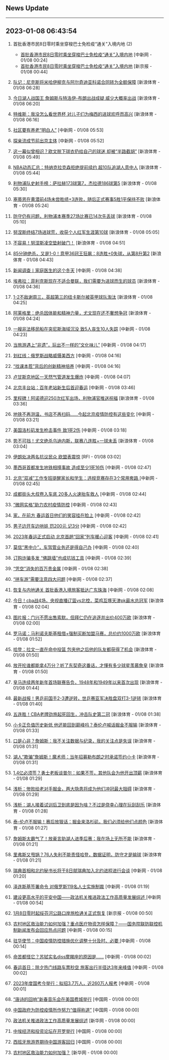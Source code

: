 ## News Update
---
2023-01-08 06:43:54
---
1. 首批香港市民8日零时乘坐穿梭巴士免检疫“通关”入境内地 (2)
    +  <a target="_blank" href="http://www.chinanews.com//dwq/2023/01-08/9930080.shtml">首批香港市民8日零时乘坐穿梭巴士免检疫“通关”入境内地</a> [中新网 - 01/08 00:24]
    +  <a target="_blank" href="https://www.bjnews.com.cn/detail-167310976114246.html">首批香港市民8日零时乘坐穿梭巴士免检疫“通关”入境内地</a> [新京报 - 01/08 00:44]

2. <a target="_blank" href="https://k.sina.cn/article_2018499075_784fda0302001kuqk.html?from=sports&subch=osport">队记：尼克斯将米哈伊柳克与阿尔奇迪亚科诺合同转为全额保障</a> [新浪体育 - 01/08 06:28]
3. <a target="_blank" href="https://k.sina.cn/article_2018499075_784fda0302001kuqh.html?from=sports&subch=osport">今日湖人战国王 詹姆斯与特洛伊-布朗出战成疑 威少大概率出战</a> [新浪体育 - 01/08 06:20]
4. <a target="_blank" href="https://k.sina.cn/article_2018499075_784fda0302001kuqg.html?from=sports&subch=osport">特维斯：我没怎么看世界杯 对儿子们为梅西的进球欢呼而高兴</a> [新浪体育 - 01/08 06:16]
5. <a target="_blank" href="http://www.chinanews.com//sh/2023/01-08/9930107.shtml">社区要有养老“明白人”</a> [中新网 - 01/08 05:53]
6. <a target="_blank" href="http://www.chinanews.com//sh/2023/01-08/9930106.shtml">探亲流成节前出京主体</a> [中新网 - 01/08 05:52]
7. <a target="_blank" href="https://k.sina.cn/article_1293768870_4d1d58a6001011nns.html?from=sports&subch=nba">这一幕似曾相识？欧文脱下球衣扔给自己的球迷 却被“半路截胡”</a> [新浪体育 - 01/08 05:49]
8. <a target="_blank" href="https://k.sina.cn/article_1293768870_4d1d58a6001011nnr.html?from=sports&subch=nba">NBA动态汇总：特纳克拉克森拒绝提前续约 超10队追湖人意中人</a> [新浪体育 - 01/08 05:44]
9. <a target="_blank" href="https://k.sina.cn/article_2018499075_784fda0302001kupz.html?from=sports&subch=osport">利物浦队史射手榜：萨拉赫173球第7，杰拉德186球第5</a> [新浪体育 - 01/08 05:30]
10. <a target="_blank" href="https://k.sina.cn/article_2018499075_784fda0302001kupx.html?from=sports&subch=osport">塞蒂恩在黄潜前4场未尝胜绩+3连败，随后正式赛事5胜1平保持不败</a> [新浪体育 - 01/08 05:24]
11. <a target="_blank" href="https://k.sina.cn/article_2018499075_784fda0302001kupt.html?from=sports&subch=osport">防守仍有问题，利物浦本赛季27场比赛已14次先丢球</a> [新浪体育 - 01/08 05:10]
12. <a target="_blank" href="https://k.sina.cn/article_2018499075_784fda0302001kupn.html?from=sports&subch=osport">努涅斯终结7场进球荒，收获个人红军生涯第10球</a> [新浪体育 - 01/08 05:05]
13. <a target="_blank" href="https://k.sina.cn/article_2018499075_m784fda0303301kupe.html?from=sports&subch=osport">不容易！努涅斯凌空垫射破门！</a> [新浪体育 - 01/08 04:51]
14. <a target="_blank" href="https://k.sina.cn/article_2834321443_a8f0502300100xz9k.html?from=sports&subch=global">85分钟绝杀，又是1-0！意甲36冠王狂飙：8连胜+0失球，从第8升第2</a> [新浪体育 - 01/08 04:43]
15. <a target="_blank" href="http://www.chinanews.com//sh/2023/01-08/9930105.shtml">新闻调查丨家庭医生的这个冬天</a> [中新网 - 01/08 04:38]
16. <a target="_blank" href="https://k.sina.cn/article_2018499075_784fda0302001kup7.html?from=sports&subch=osport">埃弗拉：菲利克斯现在不适合曼联，我们需要为进球而生的球员</a> [新浪体育 - 01/08 04:36]
17. <a target="_blank" href="https://k.sina.cn/article_2018499075_784fda0302001kup3.html?from=sports&subch=osport">1-2不敌谢周三，英超第三的纽卡斯尔被英甲球队淘汰</a> [新浪体育 - 01/08 04:25]
18. <a target="_blank" href="https://k.sina.cn/article_2018499075_784fda0302001kup2.html?from=sports&subch=osport">阿莱格里：绝杀因体能和精神力量，尤文现在还不奢想争冠</a> [新浪体育 - 01/08 04:24]
19. <a target="_blank" href="http://www.chinanews.com//gj/2023/01-08/9930104.shtml">一艘非法移民船在突尼斯海域沉没 致5人丧生10人失踪</a> [中新网 - 01/08 04:23]
20. <a target="_blank" href="http://www.chinanews.com//cul/2023/01-08/9930103.shtml">当旅游遇上“非遗”，玩出不一样的“文化味儿”</a> [中新网 - 01/08 04:17]
21. <a target="_blank" href="http://www.chinanews.com//gj/2023/01-08/9930101.shtml">划红线：俄罗斯战略威慑美西方</a> [中新网 - 01/08 04:16]
22. <a target="_blank" href="http://www.chinanews.com//sh/2023/01-08/9930102.shtml">“找课本茬”背后的创新精神培养</a> [中新网 - 01/08 04:16]
23. <a target="_blank" href="http://www.chinanews.com//gj/2023/01-08/9930100.shtml">卢甘斯克地区一天然气管道发生爆炸</a> [中新网 - 01/08 04:07]
24. <a target="_blank" href="http://www.chinanews.com//sh/2023/01-08/9930099.shtml">北京丰台站：百年老站新生后首迎春运</a> [中新网 - 01/08 03:46]
25. <a target="_blank" href="https://k.sina.cn/article_2018499075_784fda0302001kuov.html?from=sports&subch=osport">里程碑！阿诺德迎250次红军出场，利物浦官推送祝福</a> [新浪体育 - 01/08 03:36]
26. <a target="_blank" href="http://www.chinanews.com//sh/2023/01-08/9930098.shtml">地铁不再测温，书店不再扫码……今起北京疫情防控有这些变化</a> [中新网 - 01/08 03:21]
27. <a target="_blank" href="http://www.chinanews.com//gj/2023/01-08/9930097.shtml">美国洛杉矶发生枪击事件 致1死2伤</a> [中新网 - 01/08 03:18]
28. <a target="_blank" href="https://k.sina.cn/article_2018499075_784fda0302001kuoo.html?from=sports&subch=osport">势不可挡！尤文绝杀乌迪内斯，联赛八连胜+一球未丢</a> [新浪体育 - 01/08 03:04]
29. <a target="_blank" href="https://www.rfi.fr/cn/%E5%9B%BD%E9%99%85%E6%8A%A5%E9%81%93/20230107-%E5%BE%B7%E5%9B%BD%E5%90%81%E5%9B%BD%E6%B0%91%E9%9D%9E%E5%BF%85%E8%A6%81%E5%8B%BF%E5%89%8D%E5%BE%80%E4%B8%AD%E5%9B%BD-%E6%AF%94%E5%88%A9%E6%97%B6%E4%B8%8E%E5%8D%A2%E6%A3%AE%E5%A0%A1%E8%B7%9F%E8%BF%9B">伊朗处决两名抗议民众 欧盟表震惊</a> [RFI - 01/08 03:02]
30. <a target="_blank" href="http://www.chinanews.com//gj/2023/01-08/9930096.shtml">墨西哥首都发生地铁相撞事故 造成至少1死16伤</a> [中新网 - 01/08 02:47]
31. <a target="_blank" href="http://www.chinanews.com//sh/2023/01-08/9930091.shtml">北京“双减”工作专班提醒家长和学生：违规竞赛存在3个常用套路 </a> [中新网 - 01/08 02:45]
32. <a target="_blank" href="http://www.chinanews.com//sh/2023/01-08/9930095.shtml">成都街头大叔卷入车底 20多人火速抬车救人</a> [中新网 - 01/08 02:44]
33. <a target="_blank" href="http://www.chinanews.com//sh/2023/01-08/9930094.shtml">“微网实格”助力农村疫情防控</a> [中新网 - 01/08 02:43]
34. <a target="_blank" href="http://www.chinanews.com//sh/2023/01-08/9930093.shtml">家，在前方 春运首日他们的笑容挂在脸上</a> [中新网 - 01/08 02:42]
35. <a target="_blank" href="http://www.chinanews.com//sh/2023/01-08/9930092.shtml">男子边开车边哄娃 罚200元 记3分</a> [中新网 - 01/08 02:42]
36. <a target="_blank" href="http://www.chinanews.com//sh/2023/01-08/9930090.shtml">2023年春运正式启动 北京首趟“回家”列车暖心迎客</a> [中新网 - 01/08 02:41]
37. <a target="_blank" href="http://www.chinanews.com//sh/2023/01-08/9930089.shtml">莫信“黑中介”，车驾管业务还是得自己办</a> [中新网 - 01/08 02:40]
38. <a target="_blank" href="http://www.chinanews.com//sh/2023/01-08/9930088.shtml">订购诈骗多发 “佛跳墙”也成坑钱工具</a> [中新网 - 01/08 02:39]
39. <a target="_blank" href="http://www.chinanews.com//sh/2023/01-08/9930087.shtml">“凭空”消失的百万贵金属</a> [中新网 - 01/08 02:38]
40. <a target="_blank" href="http://www.chinanews.com//sh/2023/01-08/9930086.shtml">“拼车游”需要注意四大问题</a> [中新网 - 01/08 02:37]
41. <a target="_blank" href="http://www.chinanews.com//dwq/2023/01-08/9930085.shtml">恢复与内地通关 首批香港入境旅客抵达广东珠海</a> [中新网 - 01/08 02:08]
42. <a target="_blank" href="https://k.sina.cn/article_1685707867_6479dc5b001019shj.html?from=sports&subch=cba">今日！cba战4场，央视直播辽篮vs北控，菜鸡互啄天津pk最水总冠军</a> [新浪体育 - 01/08 02:04]
43. <a target="_blank" href="https://k.sina.cn/article_2018499075_784fda0302001kuo7.html?from=sports&subch=osport">图片报：门兴不愿出售索默，但拜仁仍在追逐并出价400万欧</a> [新浪体育 - 01/08 02:00]
44. <a target="_blank" href="https://k.sina.cn/article_2018499075_784fda0302001kuo6.html?from=sports&subch=osport">罗马诺：马利诺夫斯基租借+强制买断加盟马赛，总价约1000万欧</a> [新浪体育 - 01/08 01:52]
45. <a target="_blank" href="https://k.sina.cn/article_2018499075_784fda0302001kuo5.html?from=sports&subch=osport">哈登：拉文一直在命中投篮 包夹他之后他的队友都获得了机会</a> [新浪体育 - 01/08 01:50]
46. <a target="_blank" href="https://k.sina.cn/article_5887996859_15ef3b3bb001010hlz.html?from=sports&subch=nba">放开抡谁都能拿4万分？听了东契奇这番话，才懂有多少球星羡慕詹皇</a> [新浪体育 - 01/08 01:50]
47. <a target="_blank" href="https://k.sina.cn/article_2018499075_784fda0302001kuo2.html?from=sports&subch=osport">皇马连续两年新年首场联赛告负，1948年和1949年以来首次出现</a> [新浪体育 - 01/08 01:44]
48. <a target="_blank" href="https://k.sina.cn/article_3181157500_bd9c9c7c00101m66c.html?from=sports&subch=pingpang">最新战报！男乒前国手2-3遭逆转，世乒赛亚军决胜盘双打3-1逆转</a> [新浪体育 - 01/08 01:40]
49. <a target="_blank" href="https://k.sina.cn/article_5330749727_13dbcc91f00101a8x8.html?from=sports&subch=cba">五连胜！CBA老牌劲旅起死回生，冲击队史第二冠</a> [新浪体育 - 01/08 01:38]
50. <a target="_blank" href="https://k.sina.cn/article_5887996859_15ef3b3bb001010hlt.html?from=sports&subch=nba">小卡正负值历史新低 他还能回到巅峰吗？泰伦卢喊话掘金不服输</a> [新浪体育 - 01/08 01:33]
51. <a target="_blank" href="https://k.sina.cn/article_5887996859_15ef3b3bb001010hlr.html?from=sports&subch=nba">口是心非？詹姆斯：我不关注数据与纪录，我的关注点是失误</a> [新浪体育 - 01/08 01:31]
52. <a target="_blank" href="https://k.sina.cn/article_5887996859_15ef3b3bb001010hlq.html?from=sports&subch=nba">湖人“欺骗”詹姆斯！魔术师：当年招募勒布朗之时承诺签约小卡</a> [新浪体育 - 01/08 01:31]
53. <a target="_blank" href="https://k.sina.cn/article_5887996859_15ef3b3bb001010hln.html?from=sports&subch=nba">1.4亿必须签？勇士老板谈普尔：如果不签，其他队会为他开出顶薪</a> [新浪体育 - 01/08 01:29]
54. <a target="_blank" href="https://k.sina.cn/article_5887996859_15ef3b3bb001010hlm.html?from=sports&subch=nba">浅析：惨败给老对手掘金，两大隐患将成为他们冲冠最大阻碍</a> [新浪体育 - 01/08 01:29]
55. <a target="_blank" href="https://k.sina.cn/article_5887996859_15ef3b3bb001010hll.html?from=sports&subch=nba">浅析：湖人接着试训后卫到底是因为啥？不过是侥幸心理在玩刮刮乐</a> [新浪体育 - 01/08 01:28]
56. <a target="_blank" href="https://k.sina.cn/article_5887996859_15ef3b3bb001010hlj.html?from=sports&subch=nba">泰-伦卢不服输！赛后放狠话：掘金来洛杉矶，我们必须给他们点颜色</a> [新浪体育 - 01/08 01:27]
57. <a target="_blank" href="https://k.sina.cn/article_5887996859_15ef3b3bb001010hlc.html?from=sports&subch=nba">詹姆斯太霸气了！放豪言助湖人进季后赛：我在场上无所不能</a> [新浪体育 - 01/08 01:21]
58. <a target="_blank" href="https://k.sina.cn/article_5887996859_15ef3b3bb001010hlb.html?from=sports&subch=nba">里弗斯又甩锅？76人失利不能责怪哈登，数据证明，防守才是输球</a> [新浪体育 - 01/08 01:21]
59. <a target="_blank" href="http://www.chinanews.com//gj/2023/01-08/9930083.shtml">瑞典首相和北约秘书长将于8日就瑞典加入北约进程进行会谈</a> [中新网 - 01/08 01:20]
60. <a target="_blank" href="http://www.chinanews.com//gj/2023/01-08/9930082.shtml">泽连斯基签署命令 对俄罗斯119名人士实施制裁</a> [中新网 - 01/08 01:19]
61. <a target="_blank" href="http://www.chinanews.com//gn/2023/01-08/9930081.shtml">建设更高水平的平安中国——政法机关推进政法工作高质量发展综述 </a> [中新网 - 01/08 00:54]
62. <a target="_blank" href="https://www.bjnews.com.cn/detail-167311013814248.html">1月8日零时起绥芬河公路口岸旅检通关正式恢复</a> [新京报 - 01/08 00:50]
63. <a target="_blank" href="http://www.chinanews.com//gn/2023/01-08/9930079.shtml">农村地区救治能力如何加强？重点医疗物资怎样保障？——国务院联防联控机制新闻发布会回应热点问题</a> [中新网 - 01/08 00:15]
64. <a target="_blank" href="http://www.chinanews.com//gn/2023/01-08/9930078.shtml">驻华使节：中国疫情防控措施优化调整十分及时、必要 </a> [中新网 - 01/08 00:14]
65. <a target="_blank" href="http://www.chinanews.com//cul/2023/01-08/9930077.shtml">命苦都怪它？苏轼实名diss摩羯座的原因是……</a> [中新网 - 01/08 00:02]
66. <a target="_blank" href="http://www.chinanews.com//cj/2023/01-08/9930076.shtml">春运首日：除夕热门线路车票秒空 旅客出行半径达3年来峰值</a> [中新网 - 01/08 00:02]
67. <a target="_blank" href="http://www.chinanews.com//gn/2023/01-08/9930074.shtml">2023年度国考今举行：拟招3.7万人，近260万人报考</a> [中新网 - 01/08 00:01]
68. <a target="_blank" href="http://news.china.com.cn/2023-01/08/content_85045973.htm">“唐诗的回响”新春音乐会在美国费城举行</a> [中国网 - 01/08 00:00]
69. <a target="_blank" href="http://news.china.com.cn/2023-01/08/content_85045976.htm">中国政府为防控疫情所作努力“值得称道”</a> [中国网 - 01/08 00:00]
70. <a target="_blank" href="http://www.news.cn/politics/2023-01/08/c_1129264297.htm">政法机关推进政法工作高质量发展综述</a> [新华网 - 01/08 00:00]
71. <a target="_blank" href="http://news.china.com.cn/2023-01/08/content_85045974.htm">中埃经济和投资论坛在开罗举行</a> [中国网 - 01/08 00:00]
72. <a target="_blank" href="http://news.china.com.cn/2023-01/08/content_85045975.htm">西班牙旅游界期待中国游客回归</a> [中国网 - 01/08 00:00]
73. <a target="_blank" href="http://www.news.cn/politics/2023-01/08/c_1129264277.htm">农村地区救治能力如何加强？</a> [新华网 - 01/08 00:00]
